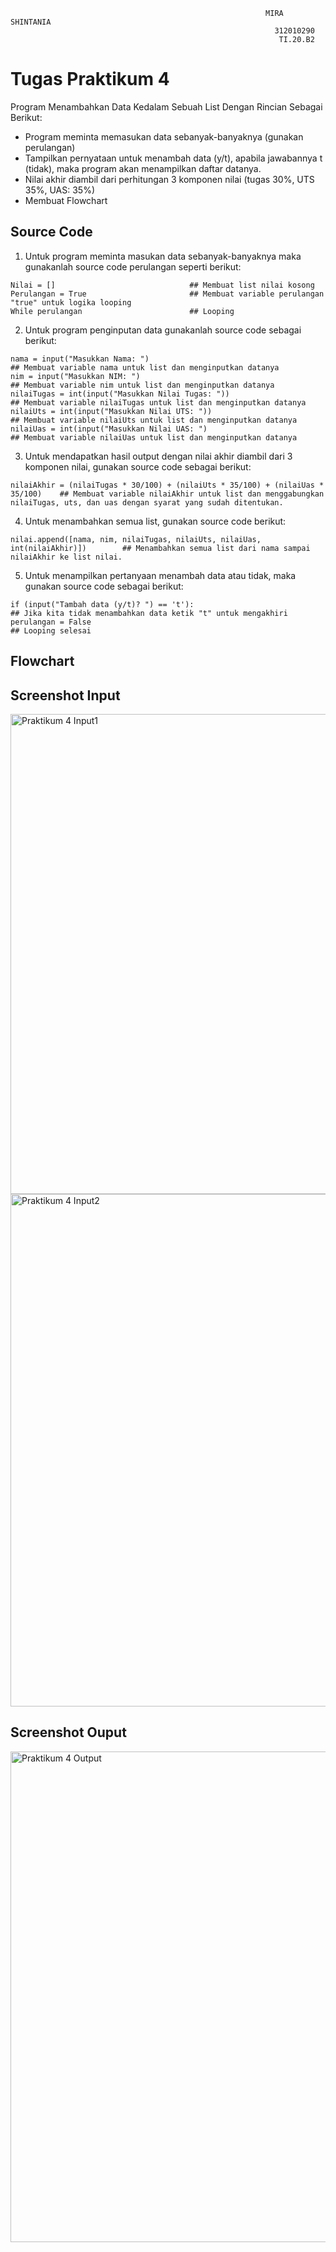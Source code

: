 ```
                                                         MIRA SHINTANIA
                                                           312010290
                                                            TI.20.B2

```




# **Tugas Praktikum 4**
Program Menambahkan Data Kedalam Sebuah List Dengan Rincian Sebagai Berikut:
- Program meminta memasukan data sebanyak-banyaknya (gunakan perulangan)
- Tampilkan pernyataan untuk menambah data (y/t), apabila jawabannya t (tidak), maka program akan menampilkan daftar datanya.
- Nilai akhir diambil dari perhitungan 3 komponen nilai (tugas 30%, UTS 35%, UAS: 35%)
- Membuat Flowchart


## **Source Code**

1. Untuk program meminta masukan data sebanyak-banyaknya maka gunakanlah source code perulangan seperti berikut:
```
Nilai = []                              ## Membuat list nilai kosong
Perulangan = True                       ## Membuat variable perulangan "true" untuk logika looping
While perulangan                        ## Looping
```

2. Untuk program penginputan data gunakanlah source code sebagai berikut: 
```
nama = input("Masukkan Nama: ")                                          ## Membuat variable nama untuk list dan menginputkan datanya
nim = input("Masukkan NIM: ")                                            ## Membuat variable nim untuk list dan menginputkan datanya
nilaiTugas = int(input("Masukkan Nilai Tugas: "))                        ## Membuat variable nilaiTugas untuk list dan menginputkan datanya
nilaiUts = int(input("Masukkan Nilai UTS: "))                            ## Membuat variable nilaiUts untuk list dan menginputkan datanya
nilaiUas = int(input("Masukkan Nilai UAS: ")                             ## Membuat variable nilaiUas untuk list dan menginputkan datanya
```

3. Untuk mendapatkan hasil output dengan nilai akhir diambil dari 3 komponen nilai, gunakan source code sebagai berikut:
```
nilaiAkhir = (nilaiTugas * 30/100) + (nilaiUts * 35/100) + (nilaiUas * 35/100)    ## Membuat variable nilaiAkhir untuk list dan menggabungkan nilaiTugas, uts, dan uas dengan syarat yang sudah ditentukan.
```

4. Untuk menambahkan semua list, gunakan source code berikut:
```
nilai.append([nama, nim, nilaiTugas, nilaiUts, nilaiUas, int(nilaiAkhir)])        ## Menambahkan semua list dari nama sampai nilaiAkhir ke list nilai.
```

5. Untuk menampilkan pertanyaan menambah data atau tidak, maka gunakan source code sebagai berikut:
```
if (input("Tambah data (y/t)? ") == 't'):                                 ## Jika kita tidak menambahkan data ketik "t" untuk mengakhiri
perulangan = False                                                        ## Looping selesai
```

## **Flowchart**

## **Screenshot Input**

<img width="768" alt="Praktikum 4 Input1" src="https://user-images.githubusercontent.com/72985112/100082766-3af63080-2e7b-11eb-8f70-49d3276392b3.png">
<img width="820" alt="Praktikum 4 Input2" src="https://user-images.githubusercontent.com/72985112/100082780-3f224e00-2e7b-11eb-828a-3ad206d4d01f.png">

## **Screenshot Ouput**

<img width="785" alt="Praktikum 4 Output" src="https://user-images.githubusercontent.com/72985112/100082881-5bbe8600-2e7b-11eb-80e2-d0b15666b067.png">
